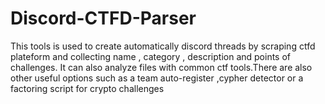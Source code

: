 # Discord-CTFD-Parser
This tools is used to create automatically discord threads by scraping ctfd plateform and collecting name , category , description and points of challenges. It can also analyze files with common ctf tools.There are also other useful options such as a team auto-register ,cypher detector or a factoring script for crypto challenges
